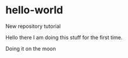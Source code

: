 # hello-world
New repository tutorial

Hello there I am doing this stuff for the first time.

Doing it on the moon
